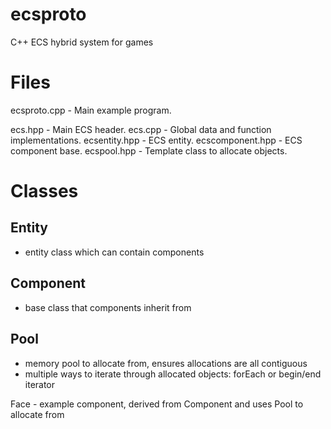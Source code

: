 # ecsproto
C++ ECS hybrid system for games

# Files

ecsproto.cpp - Main example program.

ecs.hpp - Main ECS header.
ecs.cpp - Global data and function implementations.
ecsentity.hpp - ECS entity.
ecscomponent.hpp - ECS component base.
ecspool.hpp - Template class to allocate objects.

# Classes

## Entity 
- entity class which can contain components

## Component 
- base class that components inherit from

## Pool
- memory pool to allocate from, ensures allocations are all contiguous
- multiple ways to iterate through allocated objects: forEach or begin/end iterator

Face - example component, derived from Component and uses Pool to allocate from
